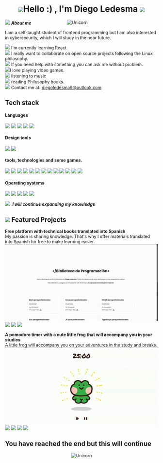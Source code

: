 <h1 align="center"><img src="https://media.giphy.com/media/uSbOSZNBgLtxtqtoU1/giphy.gif?cid=ecf05e47137dgrkmpuw8zn576nftzmkrhk74xcvudfhb1ce1&ep=v1_stickers_related&rid=giphy.gif&ct=s" width="35"><b>Hello :) , I'm Diego Ledesma </b><img src="https://media.giphy.com/media/uSbOSZNBgLtxtqtoU1/giphy.gif?cid=ecf05e47137dgrkmpuw8zn576nftzmkrhk74xcvudfhb1ce1&ep=v1_stickers_related&rid=giphy.gif&ct=s" width="35"></h1>
<!--  -->
<img align="right" width=300px alt="Unicorn" src="https://media0.giphy.com/media/v1.Y2lkPTc5MGI3NjExYTNtaTA3ejRza2t3MGQ0dHh1OTI4MGFhZ2w4bG9tZjd6ZDZvamh6eSZlcD12MV9pbnRlcm5hbF9naWZfYnlfaWQmY3Q9cw/FCffpN404oRZpFbSzl/giphy.gif" />

<img src="https://media3.giphy.com/media/v1.Y2lkPTc5MGI3NjExbTJrc3d5YTV3YzNsZGVleGJzdDlnM29wczA4ajM1am9nN2U3eTFwciZlcD12MV9pbnRlcm5hbF9naWZfYnlfaWQmY3Q9cw/j0yDs1uIaBD8LrlwId/giphy.gif" width="70px">&nbsp;***About me***

I am a self-taught student of frontend programming but I am also interested in cybersecurity, which I will study in the near future.

<img src="https://media.giphy.com/media/ZCjmyPUlnkHDRc42Id/giphy.gif?cid=ecf05e475i663mjn99yush5clts7xbtba4elk6wg3bro75m1&ep=v1_stickers_search&rid=giphy.gif&ct=s" width="25"> I'm currently learning React <br>
<img src="https://media.giphy.com/media/KsBNnlWoxPE0Zdbh6V/giphy.gif?cid=ecf05e47amczv81qkqin6chxmsunxfa6zrrp1hy3zohjkx1m&ep=v1_stickers_search&rid=giphy.gif&ct=s" width="25"> I really want to collaborate on open source projects following the Linux philosophy.<br>
<img src="https://media.giphy.com/media/v1.Y2lkPTc5MGI3NjExY2lmcWRsdzY4dGFsZmswa213cm1ncDR1eWNucWJrZ2wxaHdhdTA0NiZlcD12MV9zdGlja2Vyc19zZWFyY2gmY3Q9cw/zIt1sZXSYsPpCIBPkC/giphy.gif" width="25"> If you need help with something you can ask me without problem.<br>
<img src="https://media.giphy.com/media/IpJnbpcEVlLubYtaWh/giphy.gif?cid=790b7611cifqdlw68talfk0kmwrmgp4uycnqbkgl1hwau046&ep=v1_stickers_search&rid=giphy.gif&ct=s" width="25">I love playing video games. <br>
<img src="https://media.giphy.com/media/yA1d0bznvsuzqp941U/giphy.gif?cid=ecf05e47e7lj34gz5frc4za71qqk8lpdlp0o1kau6r8saex3&ep=v1_stickers_search&rid=giphy.gif&ct=s" width="25"> listening to music<br>
<img src="https://media.giphy.com/media/VMvBLb1lmQ7POd4n10/giphy.gif?cid=ecf05e4704u1ufxda631oxclg4y84ifqxaumzd94121a1aj0&ep=v1_stickers_search&rid=giphy.gif&ct=s" width="25"> reading Philosophy books.<br>
<img src="https://media.giphy.com/media/HZvKgdDvta65uAyg0r/giphy.gif?cid=ecf05e475i663mjn99yush5clts7xbtba4elk6wg3bro75m1&ep=v1_stickers_search&rid=giphy.gif&ct=s" width="25"> Contact me at: <a href="diegoledesma9@outlook.com">diegoledesma9@outlook.com</a>

## Tech stack ##

<h4> Languages </h4>
<span> 
  <img src="https://img.shields.io/badge/HTML5-E34F26?style=for-the-badge&logo=html5&logoColor=white">
  <img src="https://img.shields.io/badge/CSS3-1572B6?style=for-the-badge&logo=css3&logoColor=white">
  <img src="https://img.shields.io/badge/JavaScript-F7DF1E?style=for-the-badge&logo=javascript&logoColor=black">
  <img src="https://img.shields.io/badge/python-3670A0?style=for-the-badge&logo=python&logoColor=ffdd54">
  <img src= "https://img.shields.io/badge/-Arduino-00979D?style=for-the-badge&logo=Arduino&logoColor=white">
 
<h4> Design tools </h4>
 <img src="https://img.shields.io/badge/Adobe%20Creative%20Cloud-DA1F26.svg?style=for-the-badge&logo=Adobe%20Creative%20Cloud&logoColor=white">
 <img src="https://img.shields.io/badge/figma-%23F24E1E.svg?style=for-the-badge&logo=figma&logoColor=white">

</span>


<h4> tools, technologies and some games. </h4>
<span>
  <img src="https://img.shields.io/badge/Visual%20Studio%20Code-0078d7.svg?style=for-the-badge&logo=visual-studio-code&logoColor=white">
  <img src="https://img.shields.io/badge/Local_AI-2E8B57?logo=llama&logoColor=white&labelColor=2E8B57&style=for-the-badge">
  <img src="https://img.shields.io/badge/DeepSeek-01B7D6?labelColor=01B7D6&style=for-the-badge">
  <img src="https://img.shields.io/badge/chatGPT-74aa9c?style=for-the-badge&logo=openai&logoColor=white">
  <img src="https://img.shields.io/badge/google%20gemini-8E75B2?style=for-the-badge&logo=google%20gemini&logoColor=white">
  <img src="https://img.shields.io/badge/steam-%23000000.svg?style=for-the-badge&logo=steam&logoColor=white">
  <img src="https://img.shields.io/badge/nVIDIA-%2376B900.svg?style=for-the-badge&logo=nVIDIA&logoColor=white">
  <img src="https://img.shields.io/badge/Reddit-FF4500?style=for-the-badge&logo=reddit&logoColor=white">
  <img src="https://img.shields.io/badge/Discord-%235865F2.svg?style=for-the-badge&logo=discord&logoColor=white">
  <img src="https://img.shields.io/badge/github%20pages-121013?style=for-the-badge&logo=github&logoColor=white">
  <img src="https://img.shields.io/badge/PUBG-FF7A00?logo=pubg&logoColor=white&labelColor=FF7A00&style=for-the-badge">
  <img src="https://img.shields.io/badge/Minecraft-62B47A?logo=minecraft&logoColor=white&labelColor=62B47A&style=for-the-badge">
  <img src="https://img.shields.io/badge/PC_Technician-4B0082?logo=tools&logoColor=white&labelColor=4B0082&style=for-the-badge">

</span>

<h4> Operating systems </h4>
<span>
  <img src="https://img.shields.io/badge/Linux-FCC624?style=for-the-badge&logo=linux&logoColor=black">
  <img src="https://img.shields.io/badge/Arch%20Linux-1793D1?logo=arch-linux&logoColor=fff&style=for-the-badge">
  <img src="https://img.shields.io/badge/Fedora-294172?style=for-the-badge&logo=fedora&logoColor=white">
  <img src="https://img.shields.io/badge/Windows%2011-%230079d5.svg?style=for-the-badge&logo=Windows%2011&logoColor=white">
  <img src="https://img.shields.io/badge/CasaOS-00BFFF?logo=cloud&logoColor=white&labelColor=00BFFF&style=for-the-badge">
</span>


<img src="https://media2.giphy.com/media/v1.Y2lkPTc5MGI3NjExd29sb2QxdjU4MGRhYTd6eGk5OWJodXJjbHN1dGhkNWVnem8xZG5wdyZlcD12MV9pbnRlcm5hbF9naWZfYnlfaWQmY3Q9cw/qSOhgRkRedzhOQo5iV/giphy.gif" width="70px">&nbsp; ***I will continue expanding my knowledge*** <br>
## <img src="https://media.giphy.com/media/GrRxldv1VGzwYK6KNj/giphy.gif?cid=790b761132i3z06o7jze9ud8ccmpk07ducs951htxqqqxzpx&ep=v1_stickers_search&rid=giphy.gif&ct=s" width="40"> Featured Projects
**Free platform with technical books translated into Spanish** <br>
My passion is sharing knowledge. That's why I offer materials translated into Spanish for free to make learning easier.
<a href="https://diegolede.github.io/Biblioteca-de-programaci-n/" target="_blank">
  <img src="assets/img/biblioteca.gif"> 
</a>
<img src="https://img.shields.io/badge/HTML5-E34F26?style=for-the-badge&logo=html5&logoColor=white">
<img src="https://img.shields.io/badge/CSS3-1572B6?style=for-the-badge&logo=css3&logoColor=white">
<img src="https://img.shields.io/badge/JavaScript-F7DF1E?style=for-the-badge&logo=javascript&logoColor=black"> <br>

**A pomodoro timer with a cute little frog that will accompany you in your studies** <br>
A little frog will accompany you on your adventures in the study and breaks.
<a href="https://diegolede.github.io/Rene-Pomodoro/" target="_blank">
  <img src="assets/img/pomodoro.gif">
</a>
<img src="https://img.shields.io/badge/HTML5-E34F26?style=for-the-badge&logo=html5&logoColor=white">
<img src="https://img.shields.io/badge/CSS3-1572B6?style=for-the-badge&logo=css3&logoColor=white">
<img src="https://img.shields.io/badge/JavaScript-F7DF1E?style=for-the-badge&logo=javascript&logoColor=black">
<img src="https://img.shields.io/badge/Local_AI-2E8B57?logo=llama&logoColor=white&labelColor=2E8B57&style=for-the-badge">
<br>

## You have reached the end but this will continue

<p align="center">
  <img width="300px" alt="Unicorn" src="https://media.giphy.com/media/pxunm7f738mBRsmQ8q/giphy.gif?cid=ecf05e47rd3tidvf3tkwuc2dvq4hbo3zsif1pv1g12lm37si&ep=v1_stickers_search&rid=giphy.gif&ct=s" />
</p>

</div>

